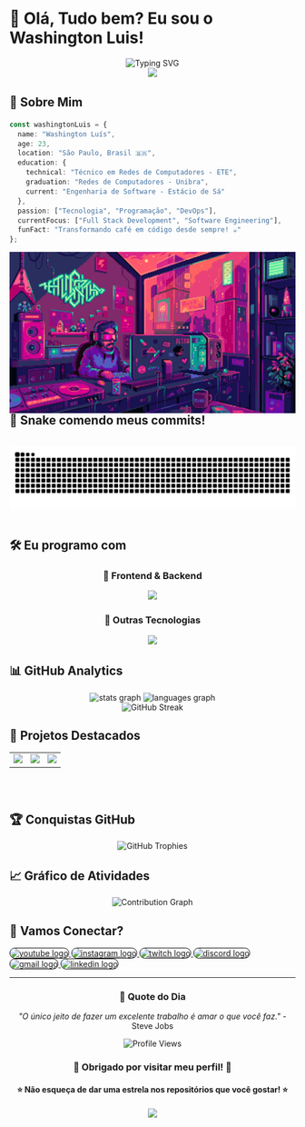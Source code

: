 # 👋 Olá, Tudo bem? Eu sou o Washington Luis!

<div align="center">
  <img src="https://readme-typing-svg.herokuapp.com?font=Fira+Code&weight=600&size=28&pause=1000&color=00D9FF&center=true&vCenter=true&width=800&lines=Desenvolvedor+Full+Stack;Engenheiro+de+Software;DevOps+Enthusiast;Apaixonado+por+Tecnologia!" alt="Typing SVG" />
</div>

<div align="center">
  <img src="https://user-images.githubusercontent.com/73097560/115834477-dbab4500-a447-11eb-908a-139a6edaec5c.gif">
</div>

## 🚀 Sobre Mim

```typescript
const washingtonLuis = {
  name: "Washington Luís",
  age: 23,
  location: "São Paulo, Brasil 🇧🇷",
  education: {
    technical: "Técnico em Redes de Computadores - ETE",
    graduation: "Redes de Computadores - Unibra",
    current: "Engenharia de Software - Estácio de Sá"
  },
  passion: ["Tecnologia", "Programação", "DevOps"],
  currentFocus: ["Full Stack Development", "Software Engineering"],
  funFact: "Transformando café em código desde sempre! ☕"
};
```
<div align="center">
  <img align="right" src="https://raw.githubusercontent.com/Ubaid2116/Ubaid2116/main/github-ppic.gif" />
</div>  

<br>


## 🐍 Snake comendo meus commits!

<br>

<div align="center">
  <img src="https://raw.githubusercontent.com/Crippyton/Crippyton/output/github-contribution-grid-snake-dark.svg" alt="Snake animation" />
</div>

<br clear="both">

## 🛠️ Eu programo com

<div align="center">

### 🎨 Frontend & Backend
<img src="https://skillicons.dev/icons?i=html,css,js,ts,react,python,cs" />

### 🔧 Outras Tecnologias
<div align="center">

<img src="https://skillicons.dev/icons?i=docker,kubernetes,git,azure,bash,nginx,terraform" />

</div>
</div>

## 📊 GitHub Analytics

<div align="center">
  <img src="https://github-readme-stats-sigma-five.vercel.app/api?username=Crippyton&hide_title=false&hide_rank=false&show_icons=true&include_all_commits=true&count_private=true&disable_animations=false&theme=dracula&locale=pt-br&hide_border=true" height="180" alt="stats graph" />
  <img src="https://github-readme-stats-sigma-five.vercel.app/api/top-langs?username=Crippyton&locale=pt-br&hide_title=false&layout=compact&card_width=320&langs_count=6&theme=dracula&hide_border=true" height="180" alt="languages graph" />
</div>

<div align="center">
  <img src="https://streak-stats.demolab.com/?user=Crippyton&theme=dracula&hide_border=true" alt="GitHub Streak" />
</div>

## 🎯 Projetos Destacados

<div align="center">
  <table>
    <tr>
      <td>
        <a href="https://github.com/Crippyton/YataTools">
          <img src="https://github-readme-stats.vercel.app/api/pin/?username=Crippyton&repo=YataTools&theme=dracula&hide_border=true" />
        </a>
      </td>
      <td>
        <a href="https://github.com/Crippyton/Digital_watch">
          <img src="https://github-readme-stats.vercel.app/api/pin/?username=Crippyton&repo=Digital_watch&theme=dracula&hide_border=true" />
        </a>
      </td>
      <td>
        <a href="https://github.com/Crippyton/Music-Player">
          <img src="https://github-readme-stats.vercel.app/api/pin/?username=Crippyton&repo=Music-Player&theme=dracula&hide_border=true" />
        </a>
      </td>
    </tr>
  </table>
</div>
<br>

<br>

## 🏆 Conquistas GitHub
<div align="center">
  <img src="https://github-profile-trophy.vercel.app/?username=Crippyton&theme=dracula&no-frame=true&no-bg=false&margin-w=4&row=2" alt="GitHub Trophies" />
</div>

## 📈 Gráfico de Atividades
<div align="center">
  <img src="https://github-readme-activity-graph.vercel.app/graph?username=Crippyton&theme=dracula&hide_border=true&area=true" alt="Contribution Graph" />
</div>


## 📱 Vamos Conectar?

<div align="left">

<a href="https://www.youtube.com/@yatagarasu_dev">
  <img src="https://img.shields.io/static/v1?message=Youtube&logo=youtube&label=&color=FF0000&logoColor=white&labelColor=&style=for-the-badge" height="30" alt="youtube logo" style="border: 1px solid black; border-radius: 15px;" />
</a>
<a href="https://www.instagram.com/washington_hawk_/">
  <img src="https://img.shields.io/static/v1?message=Instagram&logo=instagram&label=&color=E4405F&logoColor=white&labelColor=&style=for-the-badge" height="30" alt="instagram logo" style="border: 1px solid black; border-radius: 15px;" />
</a>
<a href="https://www.twitch.tv/yatagarasu_tech">
  <img src="https://img.shields.io/static/v1?message=Twitch&logo=twitch&label=&color=9146FF&logoColor=white&labelColor=&style=for-the-badge" height="30" alt="twitch logo" style="border: 1px solid black; border-radius: 15px;" />
</a>
<a href="https://discord.gg/U3CAw4tAkh">
  <img src="https://img.shields.io/static/v1?message=Discord&logo=discord&label=&color=7289DA&logoColor=white&labelColor=&style=for-the-badge" height="30" alt="discord logo" style="border: 1px solid black; border-radius: 15px;" />
</a>
<a href="mailto:washingtonrocha.dev@gmail.com">
  <img src="https://img.shields.io/static/v1?message=Gmail&logo=gmail&label=&color=D14836&logoColor=white&labelColor=&style=for-the-badge" height="30" alt="gmail logo" style="border: 1px solid black; border-radius: 15px;" />
</a>
<a href="https://www.linkedin.com/in/washingtonluís/">
  <img src="https://img.shields.io/static/v1?message=LinkedIn&logo=linkedin&label=&color=0077B5&logoColor=white&labelColor=&style=for-the-badge" height="30" alt="linkedin logo" style="border: 1px solid black; border-radius: 15px;" />
</a>

</div>

---

<div align="center">
  
### 💭 Quote do Dia
  
*"O único jeito de fazer um excelente trabalho é amar o que você faz."* - Steve Jobs

<img src="https://komarev.com/ghpvc/?username=Crippyton&color=blueviolet&style=for-the-badge" alt="Profile Views" />

</div>

<div align="center">
  <h3>🚀 Obrigado por visitar meu perfil! 🚀</h3>
  <h4>⭐ Não esqueça de dar uma estrela nos repositórios que você gostar! ⭐</h4>
  <img src="https://user-images.githubusercontent.com/73097560/115834477-dbab4500-a447-11eb-908a-139a6edaec5c.gif">
</div>